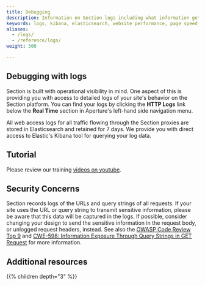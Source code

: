 ```yaml
---
title: Debugging
description: Information on Section logs including what information gets passed through logs.
keywords: logs, kibana, elasticsearch, website performance, page speed, webpage speed, website security, content delivery network, CDN
aliases:
  - /logs/
  - /reference/logs/
weight: 300

---
```


## Debugging with logs

Section is built with operational visibility in mind. One aspect of this is providing you with access to detailed logs of your site's behavior on the Section platform. You can find your logs by clicking the **HTTP Logs** link below the **Real Time** section in Aperture's left-hand side navigation menu.

All web access logs for all traffic flowing through the Section proxies are stored in Elasticsearch and retained for 7 days. We provide you with direct access to Elastic's Kibana tool for querying your log data.

## Tutorial

Please review our training [videos on youtube](https://www.youtube.com/watch?v=-NMpG78Dj1w&list=PLfMFVnIIzktEZqFAmwqam5Q1KoOH3-N8u).

## Security Concerns

Section records logs of the URLs and query strings of all requests. If your site uses the URL or query string to transmit sensitive information, please be aware that this data will be captured in the logs. If possible, consider changing your design to send the sensitive information in the request body, or unlogged request headers, instead. See also the [OWASP Code Review Top 9](https://www.owasp.org/index.php/The_Owasp_Code_Review_Top_9#Using_HTTP_GET_query_strings) and [CWE-598: Information Exposure Through Query Strings in GET Request](https://cwe.mitre.org/data/definitions/598.html) for more information.

## Additional resources

{{% children depth="3" %}}
